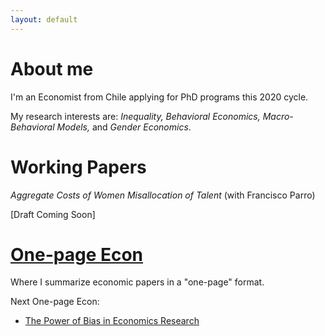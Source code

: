 ```yaml
---
layout: default
---
```


# About me

I'm an Economist from Chile applying for PhD programs this 2020 cycle.

My research interests are: *Inequality, Behavioral Economics, Macro-Behavioral Models,* and *Gender Economics*.

# Working Papers

*Aggregate Costs of Women Misallocation of Talent* (with Francisco Parro)

[Draft Coming Soon]

# [One-page Econ](./one-pageecon.html)

Where I summarize economic papers in a "one-page" format. 

Next One-page Econ:

- [The Power of Bias in Economics Research](https://onlinelibrary.wiley.com/doi/abs/10.1111/ecoj.12461)


